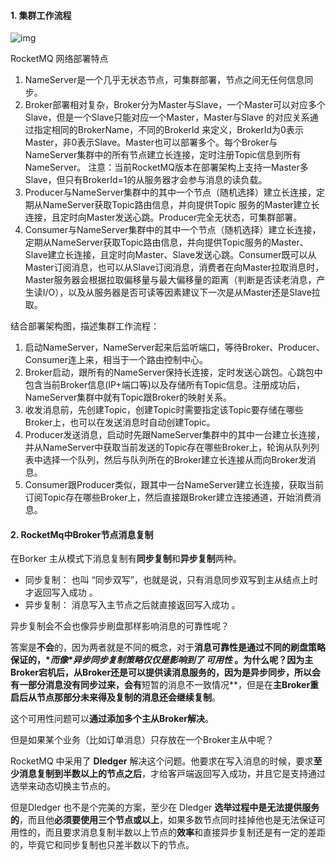 #### 1. 集群工作流程

![img](http://pcc.huitogo.club/5ed4beaca1ade8a61b10321bca1020d8)



RocketMQ 网络部署特点

1. NameServer是一个几乎无状态节点，可集群部署，节点之间无任何信息同步。
2. Broker部署相对复杂，Broker分为Master与Slave，一个Master可以对应多个Slave，但是一个Slave只能对应一个Master，Master与Slave 的对应关系通过指定相同的BrokerName，不同的BrokerId 来定义，BrokerId为0表示Master，非0表示Slave。Master也可以部署多个。每个Broker与NameServer集群中的所有节点建立长连接，定时注册Topic信息到所有NameServer。 注意：当前RocketMQ版本在部署架构上支持一Master多Slave，但只有BrokerId=1的从服务器才会参与消息的读负载。
3. Producer与NameServer集群中的其中一个节点（随机选择）建立长连接，定期从NameServer获取Topic路由信息，并向提供Topic 服务的Master建立长连接，且定时向Master发送心跳。Producer完全无状态，可集群部署。
4. Consumer与NameServer集群中的其中一个节点（随机选择）建立长连接，定期从NameServer获取Topic路由信息，并向提供Topic服务的Master、Slave建立长连接，且定时向Master、Slave发送心跳。Consumer既可以从Master订阅消息，也可以从Slave订阅消息，消费者在向Master拉取消息时，Master服务器会根据拉取偏移量与最大偏移量的距离（判断是否读老消息，产生读I/O），以及从服务器是否可读等因素建议下一次是从Master还是Slave拉取。



结合部署架构图，描述集群工作流程：

1. 启动NameServer，NameServer起来后监听端口，等待Broker、Producer、Consumer连上来，相当于一个路由控制中心。
2. Broker启动，跟所有的NameServer保持长连接，定时发送心跳包。心跳包中包含当前Broker信息(IP+端口等)以及存储所有Topic信息。注册成功后，NameServer集群中就有Topic跟Broker的映射关系。
3. 收发消息前，先创建Topic，创建Topic时需要指定该Topic要存储在哪些Broker上，也可以在发送消息时自动创建Topic。
4. Producer发送消息，启动时先跟NameServer集群中的其中一台建立长连接，并从NameServer中获取当前发送的Topic存在哪些Broker上，轮询从队列列表中选择一个队列，然后与队列所在的Broker建立长连接从而向Broker发消息。
5. Consumer跟Producer类似，跟其中一台NameServer建立长连接，获取当前订阅Topic存在哪些Broker上，然后直接跟Broker建立连接通道，开始消费消息。



#### 2. RocketMq中Broker节点消息复制

在Borker 主从模式下消息复制有**同步复制**和**异步复制**两种。

- 同步复制： 也叫 “同步双写”，也就是说，只有消息同步双写到主从结点上时才返回写入成功 。
- 异步复制： 消息写入主节点之后就直接返回写入成功 。



异步复制会不会也像异步刷盘那样影响消息的可靠性呢？

答案是**不会**的，因为两者就是不同的概念，对于**消息可靠性是通过不同的刷盘策略保证的，\**而像\**异步同步复制策略仅仅是影响到了 可用性** 。为什么呢？因为主Broker宕机后，从Broker还是可以提供读消息服务的，因为是异步同步，所以会有一部分消息没有同步过来，会有**短暂的消息不一致情况**，但是在**主Broker重启后从节点那部分未来得及复制的消息还会继续复制**。



这个可用性问题可以**通过添加多个主从Broker解决**。

但是如果某个业务（比如订单消息）只存放在一个Broker主从中呢？



RocketMQ 中采用了 **Dledger** 解决这个问题。他要求在写入消息的时候，要求**至少消息复制到半数以上的节点之后**，才给客⼾端返回写⼊成功，并且它是⽀持通过选举来动态切换主节点的。

但是Dledger 也不是个完美的方案，至少在 Dledger **选举过程中是无法提供服务的**，而且他**必须要使用三个节点或以上**，如果多数节点同时挂掉他也是无法保证可用性的，而且要求消息复制半数以上节点的**效率**和直接异步复制还是有一定的差距的，毕竟它和同步复制也只差半数以下的节点。
